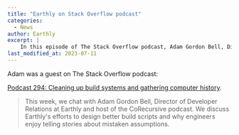 ```yaml
---
title: "Earthly on Stack Overflow podcast"
categories:
  - News
author: Earthly
excerpt: |
    In this episode of The Stack Overflow podcast, Adam Gordon Bell, Director of Developer Relations at Earthly, shares entertaining stories about engineers' mistaken assumptions and talks about Earthly's mission to improve build scripts. Tune in for a fun and insightful conversation!
last_modified_at: 2023-07-11
---
```

Adam was a guest on The Stack Overflow podcast:

[Podcast 294: Cleaning up build systems and gathering computer history](https://stackoverflow.blog/2020/12/11/podcast-294-cleaning-up-build-systems-and-gathering-computer-history/).

> This week, we chat with Adam Gordon Bell, Director of Developer Relations at Earthly and host of the CoRecursive podcast. We discuss Earthly's efforts to design better build scripts and why engineers enjoy telling stories about mistaken assumptions.
